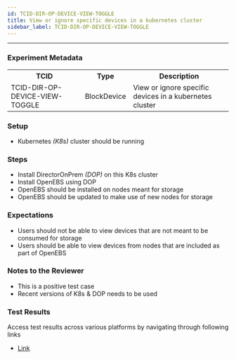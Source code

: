 ```yaml
---
id: TCID-DIR-OP-DEVICE-VIEW-TOGGLE
title: View or ignore specific devices in a kubernetes cluster
sidebar_label: TCID-DIR-OP-DEVICE-VIEW-TOGGLE
---
```

------

### Experiment Metadata

<table>
  <tr>
    <th> TCID </th>
    <th> Type </th>
    <th> Description </th>
  </tr>
  <tr>
    <td> TCID-DIR-OP-DEVICE-VIEW-TOGGLE </td>
    <td> BlockDevice </td>
    <td> View or ignore specific devices in a kubernetes cluster </td>
  </tr>
</table>

### Setup
- Kubernetes _(K8s)_ cluster should be running

### Steps
- Install DirectorOnPrem _(DOP)_ on this K8s cluster
- Install OpenEBS using DOP
- OpenEBS should be installed on nodes meant for storage
- OpenEBS should be updated to make use of new nodes for storage

### Expectations
- Users should not be able to view devices that are not meant to be consumed for storage
- Users should be able to view devices from nodes that are included as part of OpenEBS

### Notes to the Reviewer
- This is a positive test case
- Recent versions of K8s & DOP needs to be used

### Test Results
Access test results across various platforms by navigating through following links
- [Link]()